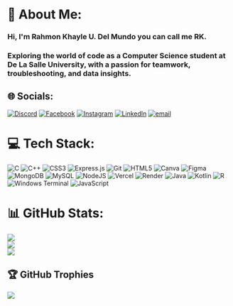 # 💫 About Me:
### Hi, I'm Rahmon Khayle U. Del Mundo you can call me RK.<br>
### Exploring the world of code as a Computer Science student at De La Salle University, with a passion for teamwork, troubleshooting, and data insights.


## 🌐 Socials:
[![Discord](https://img.shields.io/badge/Discord-%237289DA.svg?logo=discord&logoColor=white)](https://discord.gg/lori_kaito) [![Facebook](https://img.shields.io/badge/Facebook-%231877F2.svg?logo=Facebook&logoColor=white)](https://facebook.com/Lori.Kaito) [![Instagram](https://img.shields.io/badge/Instagram-%23E4405F.svg?logo=Instagram&logoColor=white)](https://instagram.com/_r.k.d.m) [![LinkedIn](https://img.shields.io/badge/LinkedIn-%230077B5.svg?logo=linkedin&logoColor=white)](https://linkedin.com/in/rk-del-mundo) [![email](https://img.shields.io/badge/Email-D14836?logo=gmail&logoColor=white)](mailto:delmundo.rk@gmail.com) 

# 💻 Tech Stack:
![C](https://img.shields.io/badge/c-%2300599C.svg?style=plastic&logo=c&logoColor=white) ![C++](https://img.shields.io/badge/c++-%2300599C.svg?style=plastic&logo=c%2B%2B&logoColor=white) ![CSS3](https://img.shields.io/badge/css3-%231572B6.svg?style=plastic&logo=css3&logoColor=white) ![Express.js](https://img.shields.io/badge/express.js-%23404d59.svg?style=plastic&logo=express&logoColor=%2361DAFB) ![Git](https://img.shields.io/badge/git-%23F05033.svg?style=plastic&logo=git&logoColor=white) ![HTML5](https://img.shields.io/badge/html5-%23E34F26.svg?style=plastic&logo=html5&logoColor=white) ![Canva](https://img.shields.io/badge/Canva-%2300C4CC.svg?style=plastic&logo=Canva&logoColor=white) ![Figma](https://img.shields.io/badge/figma-%23F24E1E.svg?style=plastic&logo=figma&logoColor=white) ![MongoDB](https://img.shields.io/badge/MongoDB-%234ea94b.svg?style=plastic&logo=mongodb&logoColor=white) ![MySQL](https://img.shields.io/badge/mysql-4479A1.svg?style=plastic&logo=mysql&logoColor=white) ![NodeJS](https://img.shields.io/badge/node.js-6DA55F?style=plastic&logo=node.js&logoColor=white) ![Vercel](https://img.shields.io/badge/vercel-%23000000.svg?style=plastic&logo=vercel&logoColor=white) ![Render](https://img.shields.io/badge/Render-%46E3B7.svg?style=plastic&logo=render&logoColor=white) ![Java](https://img.shields.io/badge/java-%23ED8B00.svg?style=plastic&logo=openjdk&logoColor=white) ![Kotlin](https://img.shields.io/badge/kotlin-%237F52FF.svg?style=plastic&logo=kotlin&logoColor=white) ![R](https://img.shields.io/badge/r-%23276DC3.svg?style=plastic&logo=r&logoColor=white) ![Windows Terminal](https://img.shields.io/badge/Windows%20Terminal-%234D4D4D.svg?style=plastic&logo=windows-terminal&logoColor=white) ![JavaScript](https://img.shields.io/badge/javascript-%23323330.svg?style=plastic&logo=javascript&logoColor=%23F7DF1E)
# 📊 GitHub Stats:
![](https://github-readme-stats.vercel.app/api?username=lori-kaito&theme=gotham&hide_border=true&include_all_commits=true&count_private=true)<br/>
![](https://nirzak-streak-stats.vercel.app/?user=lori-kaito&theme=gotham&hide_border=true)<br/>
![](https://github-readme-stats.vercel.app/api/top-langs/?username=lori-kaito&theme=gotham&hide_border=true&include_all_commits=true&count_private=true&layout=compact)

## 🏆 GitHub Trophies
![](https://github-profile-trophy.vercel.app/?username=lori-kaito&theme=radical&no-frame=true&no-bg=true&margin-w=4)

<!-- Proudly created with GPRM ( https://gprm.itsvg.in ) -->
